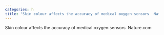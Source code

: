 ```yaml
---
categories: h
title: "Skin colour affects the accuracy of medical oxygen sensors  Naturecom"
---
```

Skin colour affects the accuracy of medical oxygen sensors&nbsp;&nbsp;Nature.com